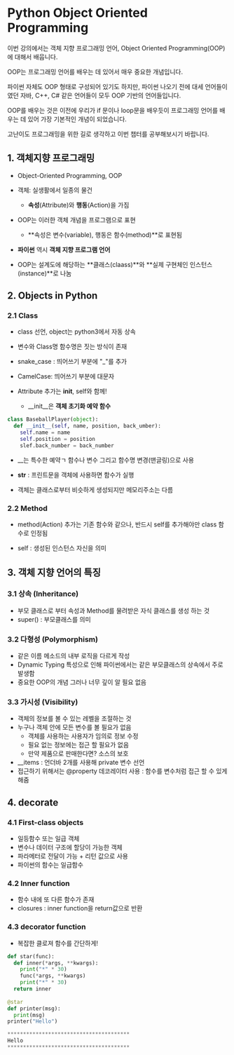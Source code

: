 # Python Object Oriented Programming

이번 강의에서는 객체 지향 프로그래밍 언어, Object Oriented Programming(OOP)에 대해서 배웁니다.

OOP는 프로그래밍 언어를 배우는 데 있어서 매우 중요한 개념입니다. 

파이썬 자체도 OOP 형태로 구성되어 있기도 하지만, 파이썬 나오기 전에 대세 언어들이였던 자바, C++, C# 같은 언어들이 모두 OOP 기반의 언어들입니다. 

OOP를 배우는 것은 이전에 우리가 if 문이나 loop문을 배우듯이 프로그래밍 언어를 배우는 데 있어 가장 기본적인 개념이 되었습니다.

고난이도 프로그래밍을 위한 길로 생각하고 이번 챕터를 공부해보시기 바랍니다.

## 1. 객체지향 프로그래밍

- Object-Oriented Programming, OOP
- 객체: 실생활에서 일종의 물건 
  - **속성**(Attribute)와 **행동**(Action)을 가짐
- OOP는 이러한 객체 개념을 프로그램으로 표현
  - **속성은 변수(variable), 행동은 함수(method)**로 표현됨
- **파이썬** 역시 **객체 지향 프로그램 언어**

- OOP는 설계도에 해당하는 **클래스(claass)**와 **실제 구현체인 인스턴스(instance)**로 나눔

## 2. Objects in Python

### 2.1 Class
- class 선언, object는 python3에서 자동 상속

- 변수와 Class명 함수명은 짓는 방식이 존재
- snake_case : 띄어쓰기 부분에 "_"를 추가
- CamelCase: 띄어쓰기 부분에 대문자
- Attribute 추가는 __init__, self와 함께!
  - __init__은 **객체 초기화 예약 함수**

```python
class BaseballPlayer(object):
  def __init__(self, name, position, back_umber):
    self.name = name
    self.position = position
    slef.back_number = back_number
```

- __는 특수한 예약ㄱ 함수나 변수 그리고 함수명 변경(맨글링)으로 사용
- __str__ : 프린트문을 객체에 사용하면 함수가 실행

- 객체는 클래스로부터 비슷하게 생성되지만 메모리주소는 다름

### 2.2 Method

- method(Action) 추가는 기존 함수와 같으나, 반드시 self를 추가해야만 class 함수로 인정됨

- self : 생성된 인스턴스 자신을 의미

## 3. 객체 지향 언어의 특징

### 3.1 상속 (Inheritance)

- 부모 클래스로 부터 속성과 Method를 물려받은 자식 클래스를 생성 하는 것
- super() : 부모클래스를 의미

### 3.2 다형성 (Polymorphism)

- 같은 이름 메소드의 내부 로직을 다르게 작성
- Dynamic Typing 특성으로 인해 파이썬에서는 같은 부모클래스의 상속에서 주로 발생함
- 중요한 OOP의 개념 그러나 너무 깊이 알 필요 없음

### 3.3 가시성 (Visibility)

- 객체의 정보를 볼 수 있는 레벨을 조절하는 것
- 누구나 객체 안에 모든 변수를 볼 필요가 없음
  - 객체를 사용하는 사용자가 임의로 정보 수정
  - 필요 없는 정보에는 접근 할 필요가 없음
  - 만약 제품으로 판매한다면? 소스의 보호
- __items : 언더바 2개를 사용해 private 변수 선언
- 접근하기 위해서는 @property 데코레이터 사용 : 함수를 변수처럼 접근 할 수 있게 해줌

## 4. decorate

### 4.1 First-class objects

- 일등함수 또는 일급 객체
- 변수나 데이터 구조에 할당이 가능한 객체
- 파라메터로 전달이 가능 + 리턴 값으로 사용
- 파이썬의 함수는 일급함수

### 4.2 Inner function

- 함수 내에 또 다른 함수가 존재
- closures : inner function을 return값으로 반환

### 4.3 decorator function

- 복잡한 클로져 함수를 간단하게!

```python
def star(func):
  def inner(*args, **kwargs):
    print("*" * 30)
    func(*args, **kwargs)
    print("*" * 30)
  return inner
  
@star
def printer(msg):
  print(msg)
printer("Hello")

***************************************
Hello
***************************************
```












